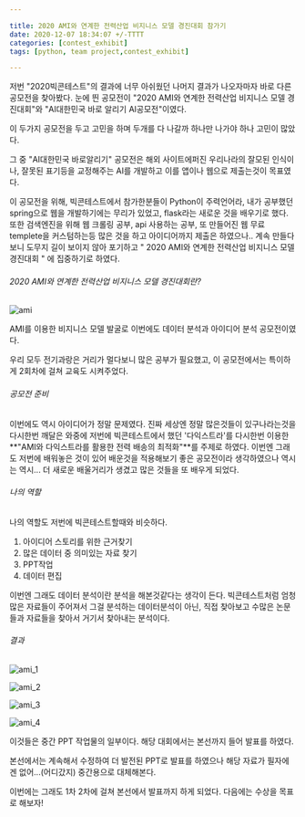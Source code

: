 ```yaml
---

title: 2020 AMI와 연계한 전력산업 비지니스 모델 경진대회 참가기
date: 2020-12-07 18:34:07 +/-TTTT
categories: [contest_exhibit]
tags: [python, team project,contest_exhibit] 

---
```



저번 "2020빅콘테스트"의 결과에 너무 아쉬웠던 나머지 결과가 나오자마자 바로 다른 공모전을 찾아봤다.  눈에 띈 공모전이 "2020 AMI와 연계한 전력산업 비지니스 모델 경진대회"와 "AI대한민국 바로 알리기 AI공모전"이였다. 

이 두가지 공모전을 두고 고민을 하며 두개를 다 나갈까 하나만 나가야 하나 고민이 많았다. 

그 중 "AI대한민국 바로알리기" 공모전은 해외 사이트에퍼진 우리나라의 잘모된 인식이나, 잘못된 표기등을 교정해주는 AI를 개발하고 이를 앱이나 웹으로 제출는것이 목표였다.

이 공모전을 위해, 빅콘테스트에서 참가한분들이 Python이 주력언어라, 내가 공부했던 spring으로 웹을 개발하기에는 무리가 있었고, flask라는 새로운 것을 배우기로 했다. 또한 검색엔진을 위해 웹 크롤링 공부, api 사용하는 공부, 또 만들어진 웹 무료 templete을 커스텀하는등 많은 것을 하고 아이디어까지 제출은 하였으나.. 계속 만들다 보니 도무지 길이 보이지 않아 포기하고 " 2020 AMI와 연계한 전력산업 비지니스 모델 경진대회 " 에 집중하기로 하였다.



######  2020 AMI와 연계한 전력산업 비지니스 모델 경진대회란?

![ami](E:\kikiplus1.github.io\assets\postimg\ami.png)





AMI를 이용한 비지니스 모델 발굴로 이번에도 데이터 분석과 아이디어 분석 공모전이였다.

우리 모두 전기과랑은 거리가 멀다보니 많은 공부가 필요했고, 이 공모전에서는 특이하게 2회차에 걸쳐 교육도 시켜주었다.



###### 공모전 준비

이번에도 역시 아이디어가 정말 문제였다. 진짜 세상엔 정말 많은것들이 있구나라는것을 다시한번 깨달은 와중에 저번에 빅콘테스트에서 했던 '다익스트라'를 다시한번 이용한 **"AMI와 다익스트라를 활용한 전력 배송의 최적화"**를 주제로 하였다. 이번엔 그래도 저번에 배워놓은 것이 있어 배운것을 적용해보기 좋은 공모전이라 생각하였으나 역시는 역시... 더 새로운 배울거리가 생겼고 많은 것들을 또 배우게 되었다.



###### 나의 역할

나의 역할도 저번에 빅콘테스트할때와 비슷하다.

1. 아이디어 스토리를 위한 근거찾기
2. 많은 데이터 중 의미있는 자료 찾기
3. PPT작업
4. 데이터 편집



이번엔 그래도 데이터 분석이란 분석을 해본것같다는 생각이 든다. 빅콘테스트처럼 엄청 많은 자료들이 주어져서 그걸 분석하는 데이터분석이 아닌, 직접 찾아보고 수많은 논문들과 자료들을 찾아서 거기서 찾아내는 분석이다. 



###### 결과

![ami_1](E:\kikiplus1.github.io\assets\postimg\ami_1.png)



![ami_2](E:\kikiplus1.github.io\assets\postimg\ami_2.png)

![ami_3](E:\kikiplus1.github.io\assets\postimg\ami_3.png)

![ami_4](E:\kikiplus1.github.io\assets\postimg\ami_4.png)



이것들은 중간 PPT 작업물의 일부이다. 해당 대회에서는 본선까지 들어 발표를 하였다.

본선에서는 계속해서 수정하여 더 발전된 PPT로 발표를 하였으나 해당 자료가 필자에겐 없어...(어디갔지) 중간용으로 대체해본다.

이번에는 그래도 1차 2차에 걸쳐 본선에서 발표까지 하게 되었다. 다음에는 수상을 목표로 해보자!

















